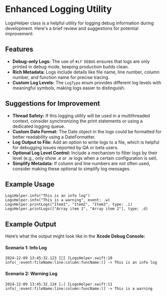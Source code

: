 # Enhanced Logging Utility
LogsHelper class is a helpful utility for logging debug information during development. Here's a brief review and suggestions for potential improvement:

## Features

- **Debug-only Logs:** The use of `#if DEBUG` ensures that logs are only printed in debug mode, keeping production builds clean.
- **Rich Metadata:** Logs include details like file name, line number, column number, and function name for precise tracing.
- **Custom Log Levels:** The `LogType` enum provides different log levels with meaningful symbols, making logs easier to distinguish.

## Suggestions for Improvement

- **Thread Safety:** If this logging utility will be used in a multithreaded context, consider synchronizing the print statements or using a dedicated logging queue.
- **Custom Date Format:** The Date object in the logs could be formatted for better readability using a DateFormatter.
- **Log Output to File:** Add an option to write logs to a file, which is helpful for debugging issues reported by QA or beta users.
- **Optional Log Level Control:** Include a mechanism to filter logs by their level (e.g., only show .e or .w logs when a certain configuration is set).
- **Simplify Metadata:** If column and line numbers are not often used, consider making these optional to simplify log messages.

## Example Usage

```
LogsHelper.info("This is an info log")
LogsHelper.info("This is a warning", event: .w)
LogsHelper.printLogs("Item1", "Item2", "Item3", type: .i)
LogsHelper.printLogs(["Array item 1", "Array item 2"], type: .d)
```
## Example Output

Here’s what the output might look like in the **Xcode Debug Console:**

#### Scenario 1: Info Log

```
2024-12-09 13:45:32.123 [🔨] [LogsHelper.swift:10 info(_:event:fileName:line:column:funcName:)] -> This is an info log
```

#### Scenario 2: Warning Log

```
2024-12-09 13:45:32.124 [⚠️] [LogsHelper.swift:11 info(_:event:fileName:line:column:funcName:)] -> This is a warning
```
